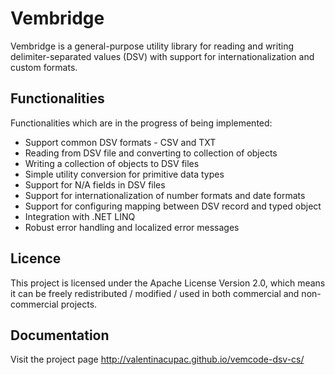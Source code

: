 # Vembridge
Vembridge is a general-purpose utility library for reading and writing delimiter-separated values (DSV) with support for internationalization and custom formats.

## Functionalities

Functionalities which are in the progress of being implemented:
* Support common DSV formats - CSV and TXT
* Reading from DSV file and converting to collection of objects
* Writing a collection of objects to DSV files
* Simple utility conversion for primitive data types
* Support for N/A fields in DSV files
* Support for internationalization of number formats and date formats
* Support for configuring mapping between DSV record and typed object
* Integration with .NET LINQ
* Robust error handling and localized error messages

## Licence

This project is licensed under the Apache License Version 2.0, which means it can be freely redistributed / modified / used in both commercial and non-commercial projects.

## Documentation

Visit the project page http://valentinacupac.github.io/vemcode-dsv-cs/
